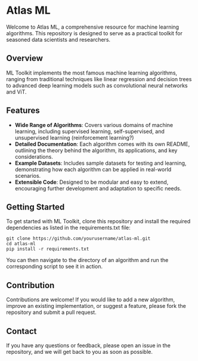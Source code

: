 # Atlas ML

Welcome to Atlas ML, a comprehensive resource for machine learning algorithms. This repository is designed to serve as a practical toolkit for seasoned data scientists and researchers.

## Overview

ML Toolkit implements the most famous machine learning algorithms, ranging from traditional techniques like linear regression and decision trees to advanced deep learning models such as convolutional neural networks and ViT.

## Features

- **Wide Range of Algorithms**: Covers various domains of machine learning, including supervised learning, self-supervised, and unsupervised learning (reinforcement learning?)
- **Detailed Documentation**: Each algorithm comes with its own README, outlining the theory behind the algorithm, its applications, and key considerations.
- **Example Datasets**: Includes sample datasets for testing and learning, demonstrating how each algorithm can be applied in real-world scenarios.
- **Extensible Code**: Designed to be modular and easy to extend, encouraging further development and adaptation to specific needs.

## Getting Started

To get started with ML Toolkit, clone this repository and install the required dependencies as listed in the requirements.txt file:

```
git clone https://github.com/yourusername/atlas-ml.git
cd atlas-ml
pip install -r requirements.txt
```

You can then navigate to the directory of an algorithm and run the corresponding script to see it in action.

## Contribution

Contributions are welcome! If you would like to add a new algorithm, improve an existing implementation, or suggest a feature, please fork the repository and submit a pull request.

## Contact

If you have any questions or feedback, please open an issue in the repository, and we will get back to you as soon as possible.
